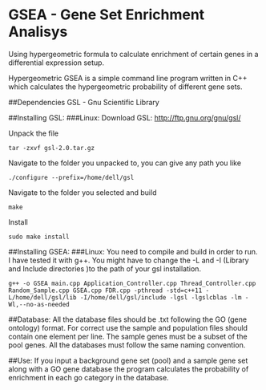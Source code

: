 # GSEA - Gene Set Enrichment Analisys

Using hypergeometric formula to calculate enrichment of certain genes in a differential expression setup.

Hypergeometric GSEA is a simple command line program written in C++ which calculates the hypergeometric probability of different gene sets.

##Dependencies
GSL - Gnu Scientific Library


##Installing GSL:
###Linux:
Download GSL: http://ftp.gnu.org/gnu/gsl/

Unpack the file

    tar -zxvf gsl-2.0.tar.gz 
    
Navigate to the folder you unpacked to, you can give any path you like

    ./configure --prefix=/home/dell/gsl

Navigate to the folder you selected and build

    make

Install

    sudo make install

##Installing GSEA:
###Linux:
You need to compile and build in order to run. I have tested it with g++.
You might have to change the -L and -I (Library and Include directories )to the path of your gsl installation.

    g++ -o GSEA main.cpp Application_Controller.cpp Thread_Controller.cpp Random_Sample.cpp GSEA.cpp FDR.cpp -pthread -std=c++11 -L/home/dell/gsl/lib -I/home/dell/gsl/include -lgsl -lgslcblas -lm -Wl,--no-as-needed


##Database:
All the database files should be .txt following the GO (gene ontology) format.
For correct use the sample and population files should contain one element per line.
The sample genes must be a subset of the pool genes.
All the databases must follow the same naming convention.

##Use:
If you input a background gene set (pool) and a sample gene set along with a GO gene database the program calculates the probability of enrichment in each go category in the database.

